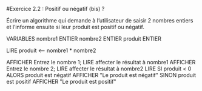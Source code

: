 #Exercice 2.2 : Positif ou négatif (bis) ?

Écrire un algorithme qui demande à l’utilisateur de saisir 2 nombres entiers et l’informe ensuite si leur produit est positif ou négatif.

VARIABLES
nombre1 ENTIER
nombre2 ENTIER
produit ENTIER

LIRE
produit <-- nombre1 * nombre2

AFFICHER Entrez le nombre 1;
LIRE affecter le résultat à nombre1
AFFICHER Entrez le nombre 2;
LIRE affecter le résultat à nombre2
LIRE
SI produit < 0
ALORS produit est négatif
AFFICHER "Le produit est négatif"
SINON produit est positif
AFFICHER "Le produit est positif"